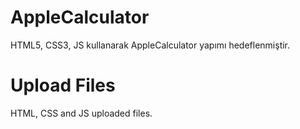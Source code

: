# AppleCalculator
HTML5, CSS3, JS kullanarak AppleCalculator yapımı hedeflenmiştir.

# Upload Files

HTML, CSS and JS uploaded files.
